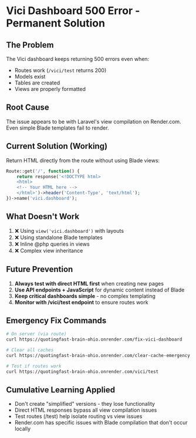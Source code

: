 # Vici Dashboard 500 Error - Permanent Solution

## The Problem
The Vici dashboard keeps returning 500 errors even when:
- Routes work (`/vici/test` returns 200)
- Models exist 
- Tables are created
- Views are properly formatted

## Root Cause
The issue appears to be with Laravel's view compilation on Render.com. Even simple Blade templates fail to render.

## Current Solution (Working)
Return HTML directly from the route without using Blade views:

```php
Route::get('/', function() {
    return response('<!DOCTYPE html>
    <html>
    <!-- Your HTML here -->
    </html>')->header('Content-Type', 'text/html');
})->name('vici.dashboard');
```

## What Doesn't Work
1. ❌ Using `view('vici.dashboard')` with layouts
2. ❌ Using standalone Blade templates
3. ❌ Inline @php queries in views
4. ❌ Complex view inheritance

## Future Prevention
1. **Always test with direct HTML first** when creating new pages
2. **Use API endpoints + JavaScript** for dynamic content instead of Blade
3. **Keep critical dashboards simple** - no complex templating
4. **Monitor with /vici/test endpoint** to ensure routes work

## Emergency Fix Commands
```bash
# On server (via route)
curl https://quotingfast-brain-ohio.onrender.com/fix-vici-dashboard

# Clear all caches
curl https://quotingfast-brain-ohio.onrender.com/clear-cache-emergency

# Test if routes work
curl https://quotingfast-brain-ohio.onrender.com/vici/test
```

## Cumulative Learning Applied
- Don't create "simplified" versions - they lose functionality
- Direct HTML responses bypass all view compilation issues
- Test routes (/test) help isolate routing vs view issues
- Render.com has specific issues with Blade compilation that don't occur locally
